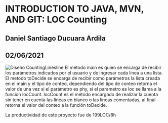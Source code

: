 # INTRODUCTION TO JAVA, MVN, AND GIT: LOC Counting
## Daniel Santiago Ducuara Ardila
## 02/06/2021
![Diseño CountingLinesline](/Users/Portatil/OneDrive/Documentos/ARSW/Taller1CountingLines/countingLines/Design/coutingLines.png "Diseño CountingLines")
El método main es quien se encarga de recibir los parámetros indicados por el usuario y de ingresar cada linea a una lista.
El metodo toDecide se encarga de recibir como parámetros la lista creada en el main y el tipo de conteo, dependiendo del
tipo de conteo retorna el valor de una vez si el parámetro es phy, si el parametro es loc se llama a la funcion locCount.
locCount es el método encargado de realizar la cuenta sin tener en cuenta las lineas en blanco o las lineas comentadas, al
final retorna el valor del conteo a la función toDecide.

La productividad de este proyecto fue de 199LOC/8h 


